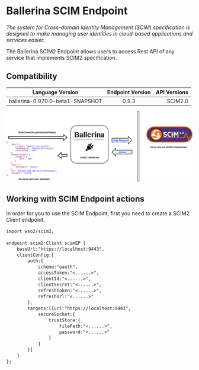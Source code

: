 # Ballerina SCIM Endpoint

*The system for Cross-domain Identity Management (SCIM) specification
 is designed to make managing user identities in cloud-based applications 
 and services easier.*

 
 The Ballerina SCIM2 Endpoint allows users to access Rest API of any service that implements 
 SCIM2 specification.  
 
 
 ## Compatibility
 | Language Version        | Endpoint Version          | API Versions  |
 | ------------- |:-------------:| -----:|
 | ballerina-0.970.0-beta1-SNAPSHOT     | 0.9.3 | SCIM2.0 |
 
![alt text](resources/SCIM2.png)

## Working with SCIM Endpoint actions

In order for you to use the SCIM Endpoint, first you need to create a SCIM2 Client 
endpoint.

```ballerina
import wso2/scim2;

endpoint scim2:Client scimEP {
    baseUrl:"https://localhost:9443",
    clientConfig:{
        auth:{
            scheme:"oauth",
            accessToken:"<......>",
            clientId:"<......>",
            clientSecret:"<......>",
            refreshToken:"<......>",
            refreshUrl:"<......>"
        },
        targets:[{url:"https://localhost:9443",
            secureSocket:{
                trustStore:{
                    filePath:"<......>",
                    password:"<......>"
                }
            }
        }]
    }
};
```